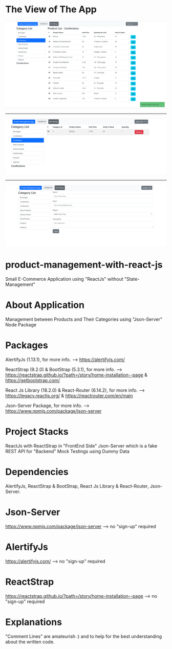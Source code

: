 # The View of The App

![image](https://github.com/ibrahimusluu/product-management-with-react-js/blob/master/client/src/assets/App_View.png)

<hr>

![image](https://github.com/ibrahimusluu/product-management-with-react-js/blob/master/client/src/assets/Cart_View.png)

<hr>

![image](https://github.com/ibrahimusluu/product-management-with-react-js/blob/master/client/src/assets/Contact_View.png)

# product-management-with-react-js

Small E-Commerce Application using "ReactJs" without "State-Management"

# About Application

Management between Products and Their Categories using "Json-Server" Node Package

# Packages

AlertifyJs (1.13.1), for more info. --> https://alertifyjs.com/

ReactStrap (9.2.0) & BootStrap (5.3.1), for more info. --> https://reactstrap.github.io/?path=/story/home-installation--page & https://getbootstrap.com/

React Js Library (18.2.0) & React-Router (6.14.2), for more info. --> https://legacy.reactjs.org/ & https://reactrouter.com/en/main

Json-Server Package, for more info. --> https://www.npmjs.com/package/json-server

# Project Stacks

ReactJs with ReactStrap in "FrontEnd Side"
Json-Server which is a fake REST API for "Backend" Mock Testings using Dummy Data

# Dependencies

AlertifyJs, ReactStrap & BootStrap, React Js Library & React-Router, Json-Server.

# Json-Server

https://www.npmjs.com/package/json-server --> no "sign-up" required

# AlertifyJs

https://alertifyjs.com/ --> no "sign-up" required

# ReactStrap

https://reactstrap.github.io/?path=/story/home-installation--page --> no "sign-up" required

# Explanations

"Comment Lines" are amateurish :) and to help for the best understanding about the written code.
